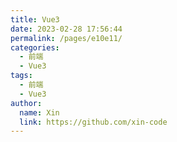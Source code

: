 ```yaml
---
title: Vue3
date: 2023-02-28 17:56:44
permalink: /pages/e10e11/
categories:
  - 前端
  - Vue3
tags:
  - 前端
  - Vue3
author:
  name: Xin
  link: https://github.com/xin-code
---
```

